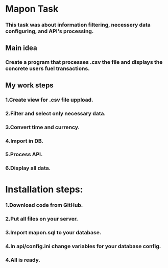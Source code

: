 # Mapon Task
### This task was about information filtering, necessery data configuring, and API's processing.
## Main idea
### Create a program that processes .csv the file and displays the concrete users fuel transactions.
## My work steps
### 1.Create view for .csv file uppload.
### 2.Filter and select only necessary data.
### 3.Convert time and currency.
### 4.Import in DB.
### 5.Process API.
### 6.Display all data.
# Installation steps:
### 1.Download code from GitHub.
### 2.Put all files on your server.
### 3.Import mapon.sql to your database.
### 4.In api/config.ini change variables for your database config.
### 4.All is ready.


